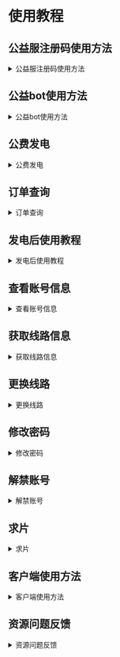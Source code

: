 # 使用教程

## 公益服注册码使用方法

<details>
  <summary>公益服注册码使用方法</summary>
  <div style="text-align:center;">
    <img src="/assets/公益bot1.png" style="width:100%; max-width:600px;" />
  </div>
  点击使用注册码
  <div style="text-align:center;">
    <img src="/assets/公益服注册码.png" style="width:100%; max-width:600px;" />
  </div>
  <div style="text-align:center;">
    <img src="/assets/公益注册.png" style="width:100%; max-width:600px;" />
  </div>
  <div style="text-align:center;">
    <img src="/assets/公益注册2.png" style="width:100%; max-width:600px;" />
  </div>
  <div style="text-align:center;">
    <img src="/assets/公益注册成功.png" style="width:100%; max-width:600px;" />
  </div>
</details>

## 公益bot使用方法

<details>
  <summary>公益bot使用方法</summary>
  <div style="text-align:center;">
    <img src="/assets/公益bot功能.png" style="width:100%; max-width:600px;" />
  </div>
  公益bot兑换功能：
  <div style="text-align:center;">
    <img src="/assets/公益兑换.png" style="width:100%; max-width:600px;" />
  </div>
</details>

## 公费发电

<details>
  <summary>公费发电</summary>
  1. 发电链接：[发电](https://shop.startednow.org/)
  <div style="text-align:center;">
    <img src="/assets/发电1.png" style="width:100%; max-width:600px;" />
  </div>
  <div style="text-align:center;">
    <img src="/assets/发电2.png" style="width:100%; max-width:600px;" />
  </div>
  <div style="text-align:center;">
    <img src="/assets/发电3.png" style="width:100%; max-width:600px;" />
  </div>
  点击复制
  <div style="text-align:center;">
    <img src="/assets/发电4.png" style="width:100%; max-width:600px;" />
  </div>
</details>

## 订单查询

<details>
  <summary>订单查询</summary>
  <div style="text-align:center;">
    <img src="/assets/订单查询1.png" style="width:100%; max-width:600px;" />
  </div>
  <div style="text-align:center;">
    <img src="/assets/订单查询2.png" style="width:100%; max-width:600px;" />
  </div>
</details>

## 发电后使用教程

<details>
  <summary>发电后使用教程</summary>
  打开 tg 收藏
  <div style="text-align:center;">
    <img src="/assets/使用1.png" style="width:100%; max-width:600px;" />
  </div>
  将复制的链接发给收藏
  点击发出去的链接
  <div style="text-align:center;">
    <img src="/assets/使用2.png" style="width:100%; max-width:600px;" />
  </div>
  点击 `/start` 使用
  <div style="text-align:center;">
    <img src="/assets/使用3.png" style="width:100%; max-width:600px;" />
  </div>
</details>

## 查看账号信息

<details>
  <summary>查看账号信息</summary>
  <div style="text-align:center;">
    <img src="/assets/个人信息1.png" style="width:100%; max-width:600px;" />
  </div>
  点播功能：
  1. 求片（响应快，入库快）
  2. 下载（消耗积分下载）
  <div style="text-align:center;">
    <img src="/assets/点播1.png" style="width:100%; max-width:600px;" />
  </div>
</details>

## 获取线路信息

<details>
  <summary>获取线路信息</summary>
  线路和端口对应，cdn 国内更快。
  <div style="text-align:center;">
    <img src="/assets/线路1.png" style="width:100%; max-width:600px;" />
  </div>
</details>

## 更换线路

<details>
  <summary>更换线路</summary>
  线路任选
  <div style="text-align:center;">
    <img src="/assets/线路1.png" style="width:100%; max-width:600px;" />
  </div>
</details>

## 修改密码

<details>
  <summary>修改密码</summary>
  1.
  <div style="text-align:center;">
    <img src="/assets/密码1.png" style="width:100%; max-width:600px;" />
  </div>
  2.
  <div style="text-align:center;">
    <img src="/assets/密码2.png" style="width:100%; max-width:600px;" />
  </div>
</details>

## 解禁账号

<details>
  <summary>解禁账号</summary>
  tg 群联系管理申诉。
</details>

## 求片

<details>
  <summary>求片</summary>
  1. 机器人求片（在公费 bot 点播功能中）
  <div style="text-align:center;">
    <img src="/assets/求片1.png" style="width:100%; max-width:600px;" />
  </div>
  2. 网站求片
  求片入口：[求片](https://create.startednow.org)
</details>

## 客户端使用方法

<details>
  <summary>客户端使用方法</summary>
  打开 Emby，点击 `跳过` 按钮，我们手动连接服务器
  <div style="text-align:center;">
    <img src="/assets/客户端1.png" style="width:100%; max-width:600px;" />
  </div>
  填写机器人给你的地址和端口号，然后点击 `连接` 按钮
  <div style="text-align:center;">
    <img src="/assets/客户端2.png" style="width:100%; max-width:600px;" />
  </div>
  填写自己的账号密码点击 `登录` 按钮
  <div style="text-align:center;">
    <img src="/assets/客户端3.png" style="width:100%; max-width:600px;" />
  </div>
</details>

## 资源问题反馈

<details>
  <summary>资源问题反馈</summary>
  资源问题反馈，请 tg 群反馈。
</details>
